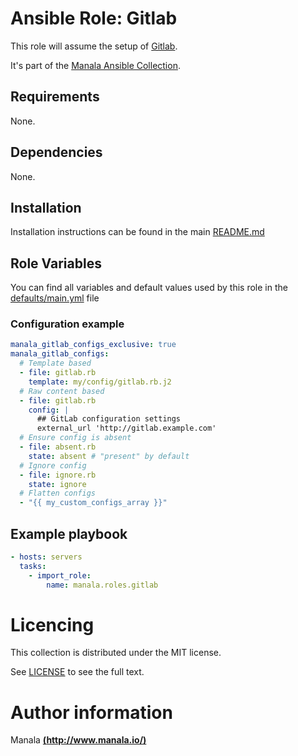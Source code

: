 # Ansible Role: Gitlab

This role will assume the setup of [Gitlab](https://about.gitlab.com/).

It's part of the [Manala Ansible Collection](https://galaxy.ansible.com/manala/roles).

## Requirements

None.

## Dependencies

None.

## Installation

Installation instructions can be found in the main [README.md](https://github.com/manala/ansible-roles/blob/master/README.md)

## Role Variables

You can find all variables and default values used by this role in the [defaults/main.yml](./defaults/main.yml) file

### Configuration example

```yaml
manala_gitlab_configs_exclusive: true
manala_gitlab_configs:
  # Template based
  - file: gitlab.rb
    template: my/config/gitlab.rb.j2
  # Raw content based
  - file: gitlab.rb
    config: |
      ## GitLab configuration settings
      external_url 'http://gitlab.example.com'
  # Ensure config is absent
  - file: absent.rb
    state: absent # "present" by default
  # Ignore config
  - file: ignore.rb
    state: ignore
  # Flatten configs
  - "{{ my_custom_configs_array }}"
```

## Example playbook

```yaml
- hosts: servers
  tasks:
    - import_role:  
        name: manala.roles.gitlab
```

# Licencing

This collection is distributed under the MIT license.

See [LICENSE](https://opensource.org/licenses/MIT) to see the full text.

# Author information

Manala [**(http://www.manala.io/)**](http://www.manala.io)
